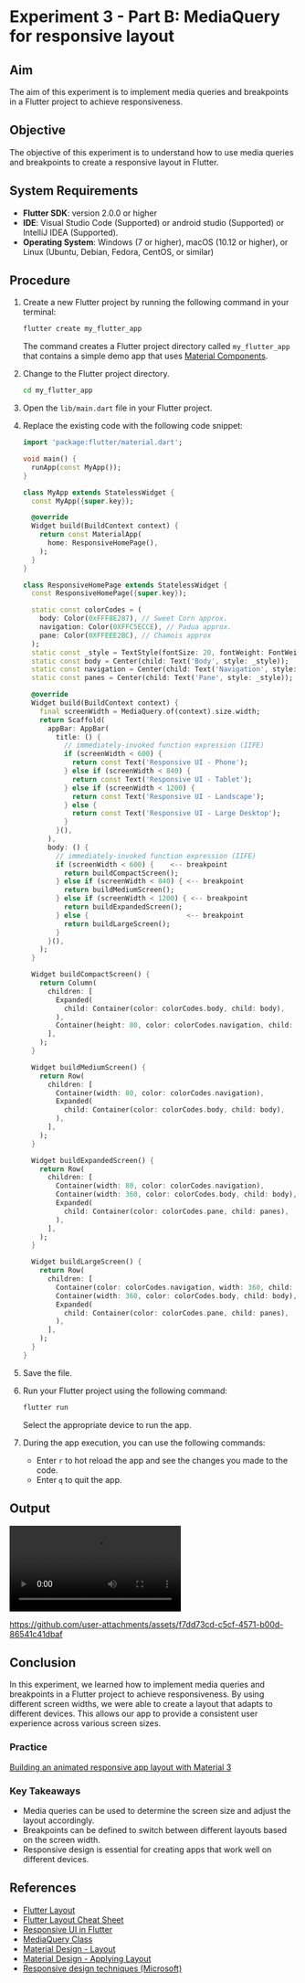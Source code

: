 # Experiment 3 - Part B:  **MediaQuery for responsive layout**
## Aim

The aim of this experiment is to implement media queries and breakpoints in a Flutter project to achieve responsiveness.

## Objective

The objective of this experiment is to understand how to use media queries and breakpoints to create a responsive layout in Flutter.

## System Requirements
- **Flutter SDK**: version 2.0.0 or higher
- **IDE**: Visual Studio Code (Supported) or android studio (Supported) or IntelliJ IDEA (Supported).
- **Operating System**: Windows (7 or higher), macOS (10.12 or higher), or Linux (Ubuntu, Debian, Fedora, CentOS, or similar)

## Procedure

1. Create a new Flutter project by running the following command in your terminal:
    ```cmd
    flutter create my_flutter_app
    ```
    The command creates a Flutter project directory called `my_flutter_app` that contains a simple demo app that uses [Material Components](https://m3.material.io/components).

2. Change to the Flutter project directory.
    ```cmd
    cd my_flutter_app
    ```
3. Open the `lib/main.dart` file in your Flutter project.

4. Replace the existing code with the following code snippet:
    
    ```dart
    import 'package:flutter/material.dart';

    void main() {
      runApp(const MyApp());
    }

    class MyApp extends StatelessWidget {
      const MyApp({super.key});

      @override
      Widget build(BuildContext context) {
        return const MaterialApp(
          home: ResponsiveHomePage(),
        );
      }
    }

    class ResponsiveHomePage extends StatelessWidget {
      const ResponsiveHomePage({super.key});

      static const colorCodes = (
        body: Color(0xFFF8E287), // Sweet Corn approx.
        navigation: Color(0XFFC5ECCE), // Padua approx.
        pane: Color(0XFFEEE2BC), // Chamois approx
      );
      static const _style = TextStyle(fontSize: 20, fontWeight: FontWeight.bold);
      static const body = Center(child: Text('Body', style: _style));
      static const navigation = Center(child: Text('Navigation', style: _style));
      static const panes = Center(child: Text('Pane', style: _style));

      @override
      Widget build(BuildContext context) {
        final screenWidth = MediaQuery.of(context).size.width;
        return Scaffold(
          appBar: AppBar(
            title: () {
              // immediately-invoked function expression (IIFE)
              if (screenWidth < 600) {
                return const Text('Responsive UI - Phone');
              } else if (screenWidth < 840) {
                return const Text('Responsive UI - Tablet');
              } else if (screenWidth < 1200) {
                return const Text('Responsive UI - Landscape');
              } else {
                return const Text('Responsive UI - Large Desktop');
              }
            }(),
          ),
          body: () {
            // immediately-invoked function expression (IIFE)
            if (screenWidth < 600) {    <-- breakpoint
              return buildCompactScreen();
            } else if (screenWidth < 840) { <-- breakpoint
              return buildMediumScreen();
            } else if (screenWidth < 1200) { <-- breakpoint
              return buildExpandedScreen();
            } else {                        <-- breakpoint
              return buildLargeScreen();
            }
          }(),
        );
      }

      Widget buildCompactScreen() {
        return Column(
          children: [
            Expanded(
              child: Container(color: colorCodes.body, child: body),
            ),
            Container(height: 80, color: colorCodes.navigation, child: navigation),
          ],
        );
      }

      Widget buildMediumScreen() {
        return Row(
          children: [
            Container(width: 80, color: colorCodes.navigation),
            Expanded(
              child: Container(color: colorCodes.body, child: body),
            ),
          ],
        );
      }

      Widget buildExpandedScreen() {
        return Row(
          children: [
            Container(width: 80, color: colorCodes.navigation),
            Container(width: 360, color: colorCodes.body, child: body),
            Expanded(
              child: Container(color: colorCodes.pane, child: panes),
            ),
          ],
        );
      }

      Widget buildLargeScreen() {
        return Row(
          children: [
            Container(color: colorCodes.navigation, width: 360, child: navigation),
            Container(width: 360, color: colorCodes.body, child: body),
            Expanded(
              child: Container(color: colorCodes.pane, child: panes),
            ),
          ],
        );
      }
    }
    ```

5. Save the file.

6. Run your Flutter project using the following command:
    ```cmd
    flutter run
    ```
    Select the appropriate device to run the app.

7. During the app execution, you can use the following commands:
    - Enter `r` to hot reload the app and see the changes you made to the code.
    - Enter `q` to quit the app.

## Output
<video controls src="exp_3_b_output.mp4" title="exp_3_b_output"></video>


https://github.com/user-attachments/assets/f7dd73cd-c5cf-4571-b00d-86541c41dbaf



## Conclusion

In this experiment, we learned how to implement media queries and breakpoints in a Flutter project to achieve responsiveness. By using different screen widths, we were able to create a layout that adapts to different devices. This allows our app to provide a consistent user experience across various screen sizes.

### Practice
[Building an animated responsive app layout with Material 3](https://codelabs.developers.google.com/codelabs/flutter-animated-responsive-layout)

### Key Takeaways
- Media queries can be used to determine the screen size and adjust the layout accordingly.
- Breakpoints can be defined to switch between different layouts based on the screen width.
- Responsive design is essential for creating apps that work well on different devices.

## References
- [Flutter Layout](https://docs.flutter.dev/ui/layout)
- [Flutter Layout Cheat Sheet](https://medium.com/flutter-community/flutter-layout-cheat-sheet-5363348d037e)
- [Responsive UI in Flutter](https://flutter.dev/docs/development/ui/layout/responsive)
- [MediaQuery Class](https://api.flutter.dev/flutter/widgets/MediaQuery-class.html)
- [Material Design - Layout](https://m3.material.io/foundations/layout/understanding-layout/parts-of-layout)
- [Material Design - Applying Layout](https://m3.material.io/foundations/layout/applying-layout/window-size-classes)
- [Responsive design techniques (Microsoft)](https://docs.microsoft.com/en-us/windows/uwp/design/layout/responsive-design)
